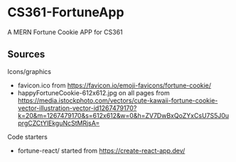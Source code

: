 # CS361-FortuneApp
A MERN Fortune Cookie APP for CS361


## Sources

Icons/graphics
* favicon.ico from https://favicon.io/emoji-favicons/fortune-cookie/
* happyFortuneCookie-612x612.jpg on all pages from https://media.istockphoto.com/vectors/cute-kawaii-fortune-cookie-vector-illustration-vector-id1267479170?k=20&m=1267479170&s=612x612&w=0&h=ZV7DwBxQoZYxCsU7S5J0uprgCZCtYlEkguNcStMRjsA= 

Code starters
* fortune-react/ started from https://create-react-app.dev/
